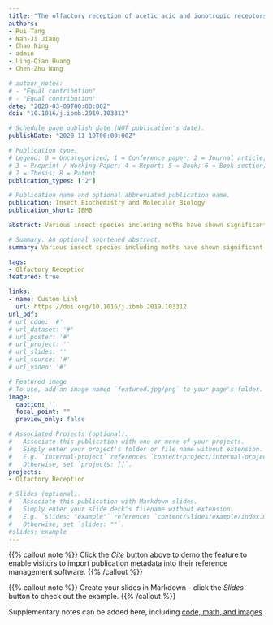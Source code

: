 ```yaml
---
title: "The olfactory reception of acetic acid and ionotropic receptors in the Oriental armyworm, Mythimna separata Walker"
authors:
- Rui Tang
- Nan-Ji Jiang
- Chao Ning
- admin
- Ling-Qiao Huang
- Chen-Zhu Wang

# author_notes:
# - "Equal contribution"
# - "Equal contribution"
date: "2020-03-09T00:00:00Z"
doi: "10.1016/j.ibmb.2019.103312"

# Schedule page publish date (NOT publication's date).
publishDate: "2020-11-19T00:00:00Z"

# Publication type.
# Legend: 0 = Uncategorized; 1 = Conference paper; 2 = Journal article;
# 3 = Preprint / Working Paper; 4 = Report; 5 = Book; 6 = Book section;
# 7 = Thesis; 8 = Patent
publication_types: ["2"]

# Publication name and optional abbreviated publication name.
publication: Insect Biochemistry and Molecular Biology
publication_short: IBMB

abstract: Various insect species including moths have shown significant foraging preference to acetic acid. However, the olfactory reception and behavioral outputs of acetic acid in moths remain unsolved. The female adults of Oriental armyworm, Mythimna separata, exhibit high preference to acetic acid enriched sweet vinegar solutions, making them good targets for exploration of acid reception and performance. We first proved that acetic acid is an essential component which elicited electrophysiological responses from volatiles of the sweet vinegar solution. Successive single sensillum recording tests showed that at least 4 types (as1, as2, as3, and as4) of sensilla were involved in acetic acid reception in the antennae. The low dosages of acetic acid elicited upwind flight and close search, and pre-contact proboscis extension responses of the fasted females, indicating it serves as a food related olfactory cue. In vivo optical imaging data showed that low dosages of acetic acid activated one ordinary glomerulus (DC3), and high dosages evoked additional two glomeruli (DC1 and AC1) in the antennal lobe. A systematic survey on olfaction related receptors in three related transcriptomes has yielded 67 olfactory receptors (ORs) and 19 ionotropic receptors (IRs). Among, MsepIR8a, MsepIR64a, MsepIR75q1, and MsepIR75q2 were chosen as putative acid receptors by blasting against known acid IRs in Drosophila and comparing essential amino acid residues which related to acid sensing. Later in situ hybridization revealed that MsepIr8a was co-expressed with each of the other 3 Irs, suggesting its putative co-receptor role. This study reveals olfactory reception of acetic acid as an attractant in M. separata, and it provides the solid basis for later deorphanization of relevant receptors.

# Summary. An optional shortened abstract.
summary: Various insect species including moths have shown significant foraging preference to acetic acid. However, the olfactory reception and behavioral outputs of acetic acid in moths remain unsolved.

tags:
- Olfactory Reception
featured: true

links:
- name: Custom Link
  url: https://doi.org/10.1016/j.ibmb.2019.103312
url_pdf:
# url_code: '#'
# url_dataset: '#'
# url_poster: '#'
# url_project: ''
# url_slides: ''
# url_source: '#'
# url_video: '#'

# Featured image
# To use, add an image named `featured.jpg/png` to your page's folder. 
image:
  caption: ''
  focal_point: ""
  preview_only: false

# Associated Projects (optional).
#   Associate this publication with one or more of your projects.
#   Simply enter your project's folder or file name without extension.
#   E.g. `internal-project` references `content/project/internal-project/index.md`.
#   Otherwise, set `projects: []`.
projects:
- Olfactory Reception

# Slides (optional).
#   Associate this publication with Markdown slides.
#   Simply enter your slide deck's filename without extension.
#   E.g. `slides: "example"` references `content/slides/example/index.md`.
#   Otherwise, set `slides: ""`.
#slides: example
---
```


{{% callout note %}}
Click the *Cite* button above to demo the feature to enable visitors to import publication metadata into their reference management software.
{{% /callout %}}

{{% callout note %}}
Create your slides in Markdown - click the *Slides* button to check out the example.
{{% /callout %}}

Supplementary notes can be added here, including [code, math, and images](https://wowchemy.com/docs/writing-markdown-latex/).
